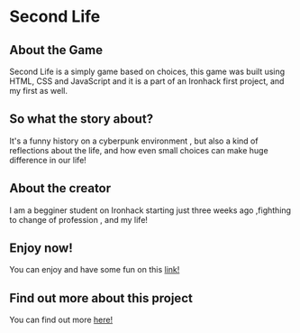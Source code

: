 <h1>Second Life</h1>

<h2>About the Game</h2>

Second Life is a simply game based on choices, this game was built using HTML, CSS and JavaScript and it is a part of an Ironhack first project, and my first as well.

<h2>So what the story about?</h2>
It's a funny history on a cyberpunk environment , but also a kind of reflections about the life, and how even small choices can make huge difference in our life!

<h2>About the creator</h2>
I am a begginer student on Ironhack starting just three weeks ago ,fighthing to change of profession , and my life!

<h2>Enjoy now!</h2>
You can enjoy and have some fun on this <a href="https://andyss-maker.github.io/projectSecondLife/">link!</a>

<h2>Find out more about this project</h2>
You can find out more <a href="https://docs.google.com/presentation/d/1-_paAh10NOrZ7gViTYCEgOxtx-t7eJ-IPcE_B0_RseA/edit#slide=id.g1f87997393_0_782">here!</a>